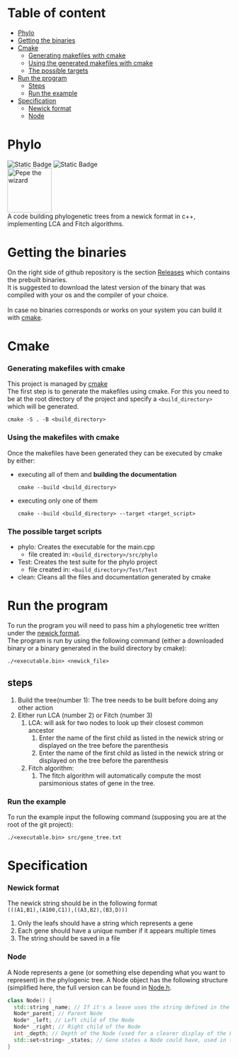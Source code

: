 # Table of content
- [Phylo](#phylo)
- [Getting the binaries](#)
- [Cmake](#Cmake)
  + [Generating makefiles with cmake](#Generating-makefiles-with-cmake)
  + [Using the generated makefiles with cmake](#Using-the-generated-makefiles-with-cmake)
  + [The possible targets](#The-possible-targets)
- [Run the program](#run-the-program)
  + [Steps](#steps)
  + [Run the example](#run-the-example)
- [Specification](#Specification)
  + [Newick format](#Newick-format)
  + [Node](#Node)

# Phylo
![Static Badge](https://img.shields.io/badge/language-c%2B%2B-blue)
![Static Badge](https://img.shields.io/badge/manager-cmake-green)
<br>
<img src="https://wojakparadise.net/wojak/2817/img" alt="Pepe the wizard" style="width:100px;"/>
<br>
A code building phylogenetic trees from a newick format in c++, implementing LCA and Fitch algorithms.

# Getting the binaries
On the right side of github repository is the section [Releases](https://github.com/JulienRaynal/phylo/releases) which contains the prebuilt binaries.
<br>
It is suggested to download the latest version of the binary that was compiled with your os and the compiler of your choice.
<br>
<br>
In case no binaries corresponds or works on your system you can build it with [cmake](#cmake).
# Cmake
### Generating makefiles with cmake
This project is managed by [cmake](https://cmake.org/)
<br>
The first step is to generate the makefiles using cmake. For this you need to be at the root directory of the project and specify a `<build_directory>` which will be generated.
```shell
cmake -S . -B <build_directory>
```

### Using the makefiles with cmake
Once the makefiles have been generated they can be executed by cmake by either:
- executing all of them and **building the documentation**
  ```shell
  cmake --build <build_directory>
  ```
- executing only one of them
  ```shell
  cmake --build <build_directory> --target <target_script>
  ```


### The possible target scripts
- phylo: Creates the executable for the main.cpp
  + file created in: `<build_directory>/src/phylo`
- Test: Creates the test suite for the phylo project
  + file created in: `<build_directory>/Test/Test`
- clean: Cleans all the files and documentation generated by cmake


# Run the program
To run the program you will need to pass him a phylogenetic tree written under the [newick format](#newick-format).
<br>
The program is run by using the following command (either a downloaded binary or a binary generated in the build directory by cmake):
```shell
./<executable.bin> <newick_file>
```
## steps
1) Build the tree(number 1): The tree needs to be built before doing any other action
2) Either run LCA (number 2) or Fitch (number 3)
   1) LCA: will ask for two nodes to look up their closest common ancestor
      1) Enter the name of the first child as listed in the newick string or displayed on the tree before the parenthesis
      2) Enter the name of the first child as listed in the newick string or displayed on the tree before the parenthesis
   2) Fitch algorithm:
      1) The fitch algorithm will automatically compute the most parsimonious states of gene in the tree.

### Run the example
To run the example input the following command (supposing you are at the root of the git project):
```shell
./<executable.bin> src/gene_tree.txt
```

# Specification
### Newick format
The newick string should be in the following format
<br>
`(((A1,B1),(A100,C1)),((A3,B2),(B3,D)))`
<br>
1. Only the leafs should have a string which represents a gene
2. Each gene should have a unique number if it appears multiple times
3. The string should be saved in a file

### Node
A Node represents a gene (or something else depending what you want to represent) in the phylogenic tree. 
A Node object has the following structure (simplified here, the full version can be found in [Node.h](src/Objects/Node.h).
```c++
class Node() {
  std::string _name; // If it's a leave uses the string defined in the newick, else gets assigned a id
  Node*_parent; // Parent Node
  Node* _left; // Left child of the Node
  Node* _right; // Right child of the Node
  int _depth; // Depth of the Node (used for a clearer display of the LCA resutls)
  std::set<string> _states; // Gene states a Node could have, used in the Fitch algorithm
}
```

